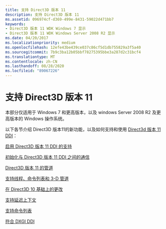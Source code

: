 ```yaml
---
title: 支持 Direct3D 版本 11
description: 支持 Direct3D 版本 11
ms.assetid: 096974cf-d369-499e-8431-59022d471bb7
keywords:
- Direct3D 版本 11 WDK Windows 7 显示
- Direct3D 版本 11 WDK Windows Server 2008 R2 显示
ms.date: 04/20/2017
ms.localizationpriority: medium
ms.openlocfilehash: 12efe43be439ce037c86cf5d1db755829a3f5a40
ms.sourcegitcommit: 7b9c3ba12b05bbf78275395bbe3a287d2c31bcf4
ms.translationtype: MT
ms.contentlocale: zh-CN
ms.lasthandoff: 08/28/2020
ms.locfileid: "89067226"
---
```

# <a name="supporting-direct3d-version-11"></a>支持 Direct3D 版本 11


本部分仅适用于 Windows 7 和更高版本，以及 windows Server 2008 R2 及更高版本的 Windows 操作系统。

以下各节介绍 Direct3D 版本11的新功能，以及如何支持和使用 [Direct3d 版本 11 DDI](/windows-hardware/drivers/ddi/index)：

[启用 Direct3D 版本 11 DDI 的支持](enabling-support-for-the-direct3d-version-11-ddi.md)

[初始化与 Direct3D 版本 11 DDI 之间的通信](initializing-communication-with-the-direct3d-version-11-ddi.md)

[Direct3D 版本 11 的管道](pipelines-for-direct3d-version-11.md)

[支持线程、命令列表和 3-D 管道](supporting-threading--command-lists--and-3-d-pipeline.md)

[在 Direct3D 10 基础上的更改](changes-from-direct3d-10.md)

[支持延迟上下文](supporting-deferred-contexts.md)

[支持命令列表](supporting-command-lists.md)

[符合 DXGI DDI](conforming-to-the-dxgi-ddi.md)

 

